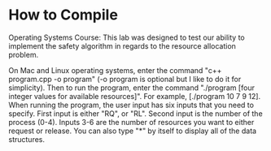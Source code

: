 # How to Compile

Operating Systems Course: This lab was designed to test our ability to implement the safety algorithm in regards to the resource allocation problem.

On Mac and Linux operating systems, enter the command "c++ program.cpp -o program"
(-o program is optional but I like to do it for simplicity). Then to run the program,
enter the command "./program [four integer values for available resources]". For example,
[./program 10 7 9 12]. When running the program, the user input has six inputs that you
need to specify. First input is either "RQ", or "RL". Second input is the number of
the process (0-4). Inputs 3-6 are the number of resources you want to either request or
release. You can also type "*" by itself to display all of the data structures.
